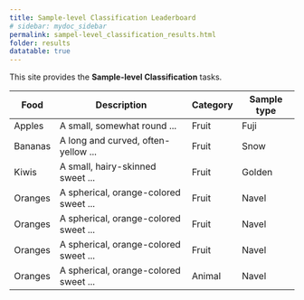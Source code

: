 ```yaml
---
title: Sample-level Classification Leaderboard
# sidebar: mydoc_sidebar
permalink: sampel-level_classification_results.html
folder: results
datatable: true
---
```



This site provides the **Sample-level Classification** tasks.

<div class="datatable-begin"></div>

Food    | Description                           | Category | Sample type
------- | ------------------------------------- | -------- | -----------
Apples  | A small, somewhat round ...           | Fruit    | Fuji
Bananas | A long and curved, often-yellow ...   | Fruit    | Snow
Kiwis   | A small, hairy-skinned sweet ...      | Fruit    | Golden
Oranges | A spherical, orange-colored sweet ... | Fruit    | Navel
Oranges | A spherical, orange-colored sweet ... | Fruit    | Navel
Oranges | A spherical, orange-colored sweet ... | Fruit    | Navel
Oranges | A spherical, orange-colored sweet ... | Animal    | Navel

<div class="datatable-end"></div>
